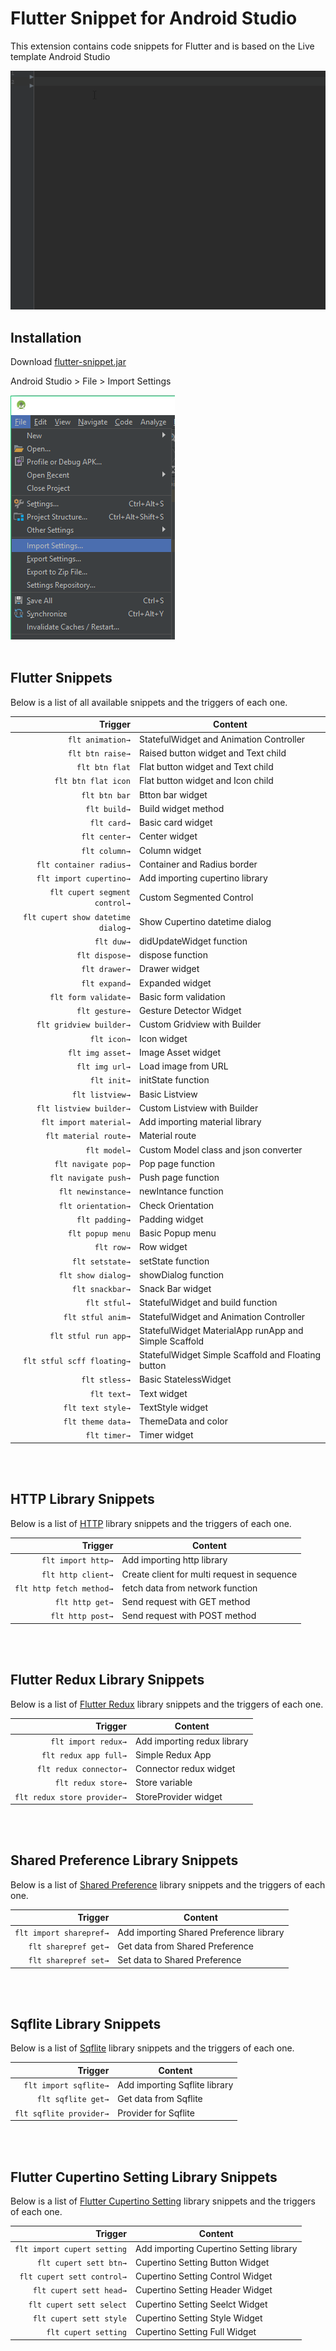 # Flutter Snippet for Android Studio
This extension contains code snippets for Flutter and is based on the Live template Android Studio

![create Flutter Widget](images/a1.gif)

## Installation
Download [flutter-snippet.jar](https://github.com/benznest/flutter-snippet/raw/master/flutter-snippet.jar)

Android Studio > File > Import Settings<br />

![Import setting](images/1.png)<br /><br />

## Flutter Snippets

Below is a list of all available snippets and the triggers of each one. 

| Trigger                             | Content |
| -------:                            | ------- |
| `flt animation→`                    | StatefulWidget and Animation Controller |
| `flt btn raise→`                    | Raised button widget and Text child |
| `flt btn flat`                      | Flat button widget and Text child |
| `flt btn flat icon`                 | Flat button widget and Icon child |
| `flt btn bar`                       | Btton bar widget |
| `flt build→`                        | Build widget method |
| `flt card→`                         | Basic card widget |
| `flt center→`                       | Center widget |
| `flt column→`                       | Column widget |
| `flt container radius→`             | Container and Radius border |
| `flt import cupertino→`             | Add importing cupertino library |
| `flt cupert segment control→`       | Custom Segmented Control |
| `flt cupert show datetime dialog→`  | Show Cupertino datetime dialog |
| `flt duw→`                          | didUpdateWidget function |
| `flt dispose→`                      | dispose function |
| `flt drawer→`                       | Drawer widget |
| `flt expand→`                       | Expanded widget |
| `flt form validate→`                | Basic form validation |
| `flt gesture→`                      | Gesture Detector Widget |
| `flt gridview builder→`             | Custom Gridview with Builder |
| `flt icon→`                         | Icon widget |
| `flt img asset→`                    | Image Asset widget |
| `flt img url→`                      | Load image from URL |
| `flt init→`                         | initState function |
| `flt listview→`                     | Basic Listview |
| `flt listview builder→`             | Custom Listview with Builder |
| `flt import material→`              | Add importing material library |
| `flt material route→`               | Material route |
| `flt model→`                        | Custom Model class and json converter |
| `flt navigate pop→`                 | Pop page function |
| `flt navigate push→`                | Push page function |
| `flt newinstance→`                  | newIntance function |
| `flt orientation→`                  | Check Orientation |
| `flt padding→`                      | Padding widget |
| `flt popup menu`                    | Basic Popup menu |
| `flt row→`                          | Row widget |
| `flt setstate→`                     | setState function |
| `flt show dialog→`                  | showDialog function |
| `flt snackbar→`                     | Snack Bar widget |
| `flt stful→`                        | StatefulWidget and build function |
| `flt stful anim→`                   | StatefulWidget and Animation Controller |
| `flt stful run app→`                | StatefulWidget MaterialApp runApp and Simple Scaffold |
| `flt stful scff floating→`          | StatefulWidget Simple Scaffold and Floating button |
| `flt stless→`                       | Basic StatelessWidget |
| `flt text→`                         | Text widget |
| `flt text style→`                   | TextStyle widget |
| `flt theme data→`                   | ThemeData and color |
| `flt timer→`                        | Timer widget |
<br /><br />
## HTTP Library Snippets

Below is a list of [HTTP](https://pub.dartlang.org/packages/http) library snippets and the triggers of each one. 

| Trigger                             | Content |
| -------:                            | ------- |
| `flt import http→`                  | Add importing http library |
| `flt http client→`                  | Create client for multi request in sequence |
| `flt http fetch method→`            | fetch data from network function |
| `flt http get→`                     | Send request with GET method |
| `flt http post→`                    | Send request with POST method |
<br /><br />
## Flutter Redux Library Snippets

Below is a list of [Flutter Redux](https://pub.dartlang.org/packages/flutter_redux) library snippets and the triggers of each one. 

| Trigger                             | Content |
| -------:                            | ------- |
| `flt import redux→`                 | Add importing redux library |
| `flt redux app full→`               | Simple Redux App |
| `flt redux connector→`              | Connector redux widget|
| `flt redux store→`                  | Store variable |
| `flt redux store provider→`         | StoreProvider widget |
<br /><br />
## Shared Preference Library Snippets

Below is a list of [Shared Preference](https://pub.dartlang.org/packages/shared_preferences) library snippets and the triggers of each one. 


| Trigger                             | Content |
| -------:                            | ------- |
| `flt import sharepref→`             | Add importing Shared Preference library |
| `flt sharepref get→`                | Get data from Shared Preference |
| `flt sharepref set→`                | Set data to Shared Preference|
<br /><br />
## Sqflite Library Snippets

Below is a list of [Sqflite](https://pub.dartlang.org/packages/sqflite) library snippets and the triggers of each one. 


| Trigger                             | Content |
| -------:                            | ------- |
| `flt import sqflite→`               | Add importing Sqflite library |
| `flt sqflite get→`                  | Get data from Sqflite |
| `flt sqflite provider→`             | Provider for Sqflite |
<br /><br />
## Flutter Cupertino Setting Library Snippets

Below is a list of [Flutter Cupertino Setting](https://pub.dartlang.org/packages/flutter_cupertino_settings) library snippets and the triggers of each one. 


| Trigger                             | Content |
| -------:                            | ------- |
| `flt import cupert setting`         | Add importing Cupertino Setting library |
| `flt cupert sett btn→`              | Cupertino Setting Button Widget |
| `flt cupert sett control→`          | Cupertino Setting Control Widget |
| `flt cupert sett head→`             | Cupertino Setting Header Widget |
| `flt cupert sett select`            | Cupertino Setting Seelct Widget |
| `flt cupert sett style`             | Cupertino Setting Style Widget |
| `flt cupert setting`                | Cupertino Setting Full Widget |